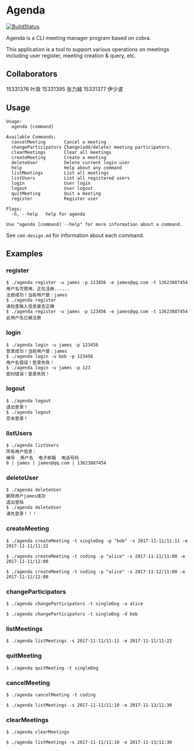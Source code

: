 # Agenda
[![BuildStatus](https://travis-ci.org/James-Yip/Agenda.svg?branch=v0.5)](https://travis-ci.org/James-Yip/Agenda)

Agenda is a CLI meeting manager program based on cobra.

This application is a tool to support various operations on meetings
including user register, meeting creation & query, etc.

## Collaborators
15331376 叶政
15331395 张力越
15331377 伊少波

## Usage
```
Usage:
  agenda [command]

Available Commands:
  cancelMeeting       Cancel a meeting
  changeParticipators Change(add/delete) meeting participators.
  clearMeetings       Clear all meetings
  createMeeting       Create a meeting
  deleteUser          Delete current login user
  help                Help about any command
  listMeetings        List all meetings
  listUsers           List all registered users
  login               User login
  logout              User logout
  quitMeeting         Quit a meeting
  register            Register user

Flags:
  -h, --help   help for agenda

Use "agenda [command] --help" for more information about a command.

```

See `cmd-design.md` for information about each command.


## Examples

### register
```
$ ./agenda register -u james -p 123456 -e james@qq.com -t 13623887454
用户名可使用，正在注册......
注册成功！当前用户是：james
$ ./agenda register
请检查输入信息是否正确
$ ./agenda register -u james -p 123456 -e james@qq.com -t 13623887454
此用户名已被注册
```

### login
```
$ ./agenda login -u james -p 123456
登录成功！当前用户是：james
$ ./agenda login -u bob -p 123456
用户名错误！登录失败！
$ ./agenda login -u james -p 123
密码错误！登录失败！
```

### logout
```
$ ./agenda logout
退出登录！
$ ./agenda logout
您未登录！
```

### listUsers
```
$ ./agenda listUsers
所有用户信息：
编号  用户名  电子邮箱  电话号码
0 | james | james@qq.com | 13623887454
```


### deleteUser
```
$ ./agenda deleteUser
删除用户james成功
退出登陆
$ ./agenda deleteUser
请先登录！！！
```

### createMeeting
```
$ ./agenda createMeeting -t singleDog -p "bob" -s 2017-11-11/11:11 -e 2017-11-11/11:22

$ ./agenda createMeeting -t coding -p "alice" -s 2017-11-11/11:00 -e 2017-11-11/12:00

$ ./agenda createMeeting -t coding -p "alice" -s 2017-11-12/11:00 -e 2017-11-12/12:00
```

### changeParticipators
```
$ ./agenda changeParticipators -t singleDog -a alice

$ ./agenda changeParticipators -t singleDog -d bob
```

### listMeetings
```
$ ./agenda listMeetings -s 2017-11-11/11:11 -e 2017-11-11/11:22
```

### quitMeeting
```
$ ./agenda quitMeeting -t singleDog
```

### cancelMeeting
```
$ ./agenda cancelMeeting -t coding

$ ./agenda listMeetings -s 2017-11-11/11:10 -e 2017-11-13/11:30
```

### clearMeetings
```
$ ./agenda clearMeetings

$ ./agenda listMeetings -s 2017-11-11/11:10 -e 2017-11-13/11:30
```
